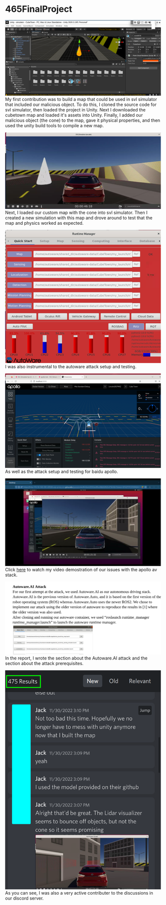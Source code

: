 # 465FinalProject

![unity](./images/unity.png)
My first contribution was to build a map that could be used in svl simulator that included our malicious object. To do this, I cloned the source code for svl simulator, then loaded the project in Unity. Next I downloaded the cubetown map and loaded it's assets into Unity. Finally, I added our malicious object (the cone) to the map, gave it physical properties, and then used the unity build tools to compile a new map.

![svlsim](./images/svlsim.png)
Next, I loaded our custom map with the cone into svl simulator. Then I created a new simulation with this map and drove around to test that the map and physics worked as expected. 

![badcpu](./images/badcpu.png)
I was also instrumental to the autoware attack setup and testing.

![apollo](./images/apollo.png)
As well as the attack setup and testing for baidu apollo.

[![apollodemo](./images/yt.jpg )](https://www.youtube.com/watch?v=Gq4KYq3EPdY)
Click [here](https://www.youtube.com/watch?v=Gq4KYq3EPdY) to watch my video demostration of our issues with the apollo av stack.

![report](./images/report.png)
In the report, I wrote the section about the Autoware.AI attack and the section about the attack prerequisites. 

![discord](./images/discord.png)
As you can see, I was also a very active contributer to the discussions in our discord server. 

